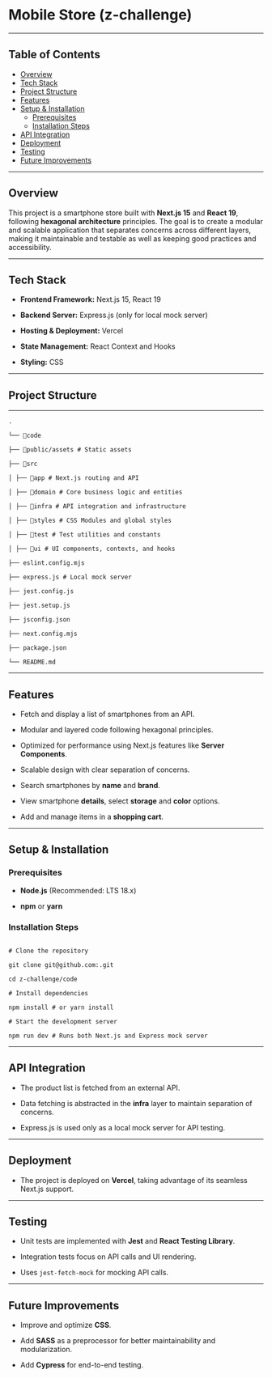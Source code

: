 # **Mobile Store (z-challenge)**

----------
## Table of Contents

- [Overview](#overview)
- [Tech Stack](#tech-stack)
- [Project Structure](#project-structure)
- [Features](#features)
- [Setup & Installation](#setup--installation)
  - [Prerequisites](#prerequisites)
  - [Installation Steps](#installation-steps)
- [API Integration](#api-integration)
- [Deployment](#deployment)
- [Testing](#testing)
- [Future Improvements](#future-improvements)

----------
## Overview

This project is a smartphone store built with **Next.js 15** and **React 19**, following **hexagonal architecture** principles. The goal is to create a modular and scalable application that separates concerns across different layers, making it maintainable and testable as well as keeping good practices and accessibility.

----------
## Tech Stack

- **Frontend Framework:** Next.js 15, React 19

- **Backend Server:** Express.js (only for local mock server)

- **Hosting & Deployment:** Vercel

- **State Management:** React Context and Hooks

- **Styling:** CSS

----------

## Project Structure

-----------------

```
.

└── 📁code

├── 📁public/assets # Static assets

├── 📁src

│ ├── 📁app # Next.js routing and API

│ ├── 📁domain # Core business logic and entities

│ ├── 📁infra # API integration and infrastructure

│ ├── 📁styles # CSS Modules and global styles

│ ├── 📁test # Test utilities and constants

│ ├── 📁ui # UI components, contexts, and hooks

├── eslint.config.mjs

├── express.js # Local mock server

├── jest.config.js

├── jest.setup.js

├── jsconfig.json

├── next.config.mjs

├── package.json

└── README.md

```

--------

## Features

- Fetch and display a list of smartphones from an API.

- Modular and layered code following hexagonal principles.

- Optimized for performance using Next.js features like **Server Components**.

- Scalable design with clear separation of concerns.

- Search smartphones by **name** and **brand**.

- View smartphone **details**, select **storage** and **color** options.

- Add and manage items in a **shopping cart**.

--------
## Setup & Installation

### Prerequisites

- **Node.js** (Recommended: LTS 18.x)

- **npm** or **yarn**

### Installation Steps

```

# Clone the repository

git clone git@github.com:.git

cd z-challenge/code

# Install dependencies

npm install # or yarn install

# Start the development server

npm run dev # Runs both Next.js and Express mock server

```

--------
## API Integration

- The product list is fetched from an external API.

- Data fetching is abstracted in the **infra** layer to maintain separation of concerns.

- Express.js is used only as a local mock server for API testing.

--------
## Deployment

- The project is deployed on **Vercel**, taking advantage of its seamless Next.js support.

--------
## Testing

- Unit tests are implemented with **Jest** and **React Testing Library**.

- Integration tests focus on API calls and UI rendering.

- Uses `jest-fetch-mock` for mocking API calls.

--------
## Future Improvements

- Improve and optimize **CSS**.

- Add **SASS** as a preprocessor for better maintainability and modularization.

- Add **Cypress** for end-to-end testing.

